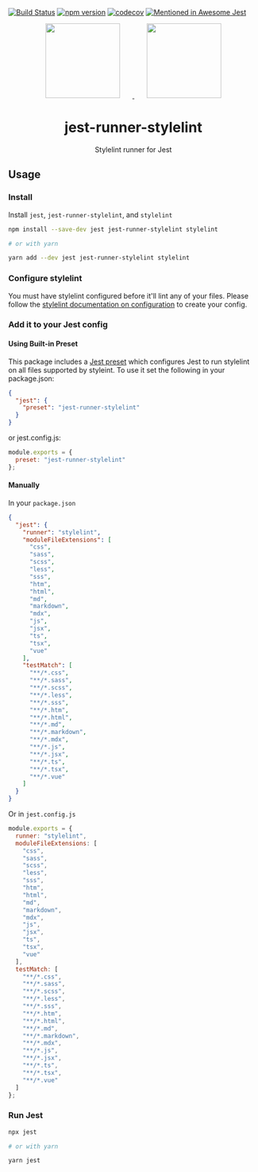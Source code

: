 [![Build Status](https://travis-ci.org/keplersj/jest-runner-stylelint.svg?branch=master)](https://travis-ci.org/keplersj/jest-runner-stylelint)
[![npm version](https://badge.fury.io/js/jest-runner-stylelint.svg)](https://badge.fury.io/js/jest-runner-stylelint)
[![codecov](https://codecov.io/gh/keplersj/jest-runner-stylelint/branch/master/graph/badge.svg)](https://codecov.io/gh/keplersj/jest-runner-stylelint)
[![Mentioned in Awesome Jest](https://awesome.re/mentioned-badge.svg)](https://github.com/jest-community/awesome-jest)

<div align="center">
  <!-- replace with accurate logo e.g from https://worldvectorlogo.com/ -->
  <a href="https://stylelint.io/">
    <img width="150" height="150" vspace="" hspace="25" src="https://cdn.worldvectorlogo.com/logos/stylelint.svg">
  </a>
  <a href="https://facebook.github.io/jest/">
    <img width="150" height="150" vspace="" hspace="25" src="https://cdn.worldvectorlogo.com/logos/jest.svg">
  </a>
  <h1>jest-runner-stylelint</h1>
  <p>Stylelint runner for Jest</p>
</div>

<div align="center">
  <!--<img src="https://user-images.githubusercontent.com/574806/30197438-9681385c-941c-11e7-80a8-2b11f15bd412.gif">-->
  <!-- TODO: Create GIF showing off runner -->
</div>

## Usage

### Install

Install `jest`, `jest-runner-stylelint`, and `stylelint`

```bash
npm install --save-dev jest jest-runner-stylelint stylelint

# or with yarn

yarn add --dev jest jest-runner-stylelint stylelint
```

### Configure stylelint

You must have stylelint configured before it'll lint any of your files. Please follow the [stylelint documentation on configuration](https://stylelint.io/user-guide/configuration) to create your config.

### Add it to your Jest config

#### Using Built-in Preset

This package includes a [Jest preset](https://jestjs.io/docs/en/configuration#preset-string) which configures Jest to run stylelint on all files supported by styleint. To use it set the following in your package.json:

```json
{
  "jest": {
    "preset": "jest-runner-stylelint"
  }
}
```

or jest.config.js:

```js
module.exports = {
  preset: "jest-runner-stylelint"
};
```

#### Manually

In your `package.json`

```json
{
  "jest": {
    "runner": "stylelint",
    "moduleFileExtensions": [
      "css",
      "sass",
      "scss",
      "less",
      "sss",
      "htm",
      "html",
      "md",
      "markdown",
      "mdx",
      "js",
      "jsx",
      "ts",
      "tsx",
      "vue"
    ],
    "testMatch": [
      "**/*.css",
      "**/*.sass",
      "**/*.scss",
      "**/*.less",
      "**/*.sss",
      "**/*.htm",
      "**/*.html",
      "**/*.md",
      "**/*.markdown",
      "**/*.mdx",
      "**/*.js",
      "**/*.jsx",
      "**/*.ts",
      "**/*.tsx",
      "**/*.vue"
    ]
  }
}
```

Or in `jest.config.js`

```js
module.exports = {
  runner: "stylelint",
  moduleFileExtensions: [
    "css",
    "sass",
    "scss",
    "less",
    "sss",
    "htm",
    "html",
    "md",
    "markdown",
    "mdx",
    "js",
    "jsx",
    "ts",
    "tsx",
    "vue"
  ],
  testMatch: [
    "**/*.css",
    "**/*.sass",
    "**/*.scss",
    "**/*.less",
    "**/*.sss",
    "**/*.htm",
    "**/*.html",
    "**/*.md",
    "**/*.markdown",
    "**/*.mdx",
    "**/*.js",
    "**/*.jsx",
    "**/*.ts",
    "**/*.tsx",
    "**/*.vue"
  ]
};
```

### Run Jest

```bash
npx jest

# or with yarn

yarn jest
```
